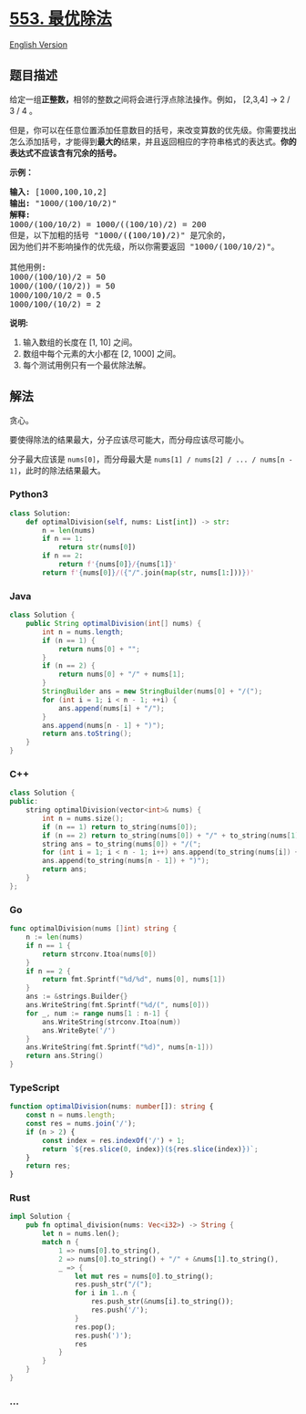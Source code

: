 # [553. 最优除法](https://leetcode-cn.com/problems/optimal-division)

[English Version](/solution/0500-0599/0553.Optimal%20Division/README_EN.md)

## 题目描述

<!-- 这里写题目描述 -->

<p>给定一组<strong>正整数，</strong>相邻的整数之间将会进行浮点除法操作。例如，&nbsp;[2,3,4] -&gt; 2 / 3 / 4 。</p>

<p>但是，你可以在任意位置添加任意数目的括号，来改变算数的优先级。你需要找出怎么添加括号，才能得到<strong>最大的</strong>结果，并且返回相应的字符串格式的表达式。<strong>你的表达式不应该含有冗余的括号。</strong></p>

<p><strong>示例：</strong></p>

<pre>
<strong>输入:</strong> [1000,100,10,2]
<strong>输出:</strong> &quot;1000/(100/10/2)&quot;
<strong>解释:</strong>
1000/(100/10/2) = 1000/((100/10)/2) = 200
但是，以下加粗的括号 &quot;1000/(<strong>(</strong>100/10<strong>)</strong>/2)&quot; 是冗余的，
因为他们并不影响操作的优先级，所以你需要返回 &quot;1000/(100/10/2)&quot;。

其他用例:
1000/(100/10)/2 = 50
1000/(100/(10/2)) = 50
1000/100/10/2 = 0.5
1000/100/(10/2) = 2
</pre>

<p><strong>说明:</strong></p>

<ol>
	<li>输入数组的长度在 [1, 10] 之间。</li>
	<li>数组中每个元素的大小都在 [2, 1000] 之间。</li>
	<li>每个测试用例只有一个最优除法解。</li>
</ol>

## 解法

<!-- 这里可写通用的实现逻辑 -->

贪心。

要使得除法的结果最大，分子应该尽可能大，而分母应该尽可能小。

分子最大应该是 `nums[0]`，而分母最大是 `nums[1] / nums[2] / ... / nums[n - 1]`，此时的除法结果最大。

<!-- tabs:start -->

### **Python3**

<!-- 这里可写当前语言的特殊实现逻辑 -->

```python
class Solution:
    def optimalDivision(self, nums: List[int]) -> str:
        n = len(nums)
        if n == 1:
            return str(nums[0])
        if n == 2:
            return f'{nums[0]}/{nums[1]}'
        return f'{nums[0]}/({"/".join(map(str, nums[1:]))})'
```

### **Java**

<!-- 这里可写当前语言的特殊实现逻辑 -->

```java
class Solution {
    public String optimalDivision(int[] nums) {
        int n = nums.length;
        if (n == 1) {
            return nums[0] + "";
        }
        if (n == 2) {
            return nums[0] + "/" + nums[1];
        }
        StringBuilder ans = new StringBuilder(nums[0] + "/(");
        for (int i = 1; i < n - 1; ++i) {
            ans.append(nums[i] + "/");
        }
        ans.append(nums[n - 1] + ")");
        return ans.toString();
    }
}
```

### **C++**

```cpp
class Solution {
public:
    string optimalDivision(vector<int>& nums) {
        int n = nums.size();
        if (n == 1) return to_string(nums[0]);
        if (n == 2) return to_string(nums[0]) + "/" + to_string(nums[1]);
        string ans = to_string(nums[0]) + "/(";
        for (int i = 1; i < n - 1; i++) ans.append(to_string(nums[i]) + "/");
        ans.append(to_string(nums[n - 1]) + ")");
        return ans;
    }
};
```

### **Go**

```go
func optimalDivision(nums []int) string {
	n := len(nums)
	if n == 1 {
		return strconv.Itoa(nums[0])
	}
	if n == 2 {
		return fmt.Sprintf("%d/%d", nums[0], nums[1])
	}
	ans := &strings.Builder{}
	ans.WriteString(fmt.Sprintf("%d/(", nums[0]))
	for _, num := range nums[1 : n-1] {
		ans.WriteString(strconv.Itoa(num))
		ans.WriteByte('/')
	}
	ans.WriteString(fmt.Sprintf("%d)", nums[n-1]))
	return ans.String()
}
```

### **TypeScript**

```ts
function optimalDivision(nums: number[]): string {
    const n = nums.length;
    const res = nums.join('/');
    if (n > 2) {
        const index = res.indexOf('/') + 1;
        return `${res.slice(0, index)}(${res.slice(index)})`;
    }
    return res;
}
```

### **Rust**

```rust
impl Solution {
    pub fn optimal_division(nums: Vec<i32>) -> String {
        let n = nums.len();
        match n {
            1 => nums[0].to_string(),
            2 => nums[0].to_string() + "/" + &nums[1].to_string(),
            _ => {
                let mut res = nums[0].to_string();
                res.push_str("/(");
                for i in 1..n {
                    res.push_str(&nums[i].to_string());
                    res.push('/');
                }
                res.pop();
                res.push(')');
                res
            }
        }
    }
}
```

### **...**

```

```

<!-- tabs:end -->
